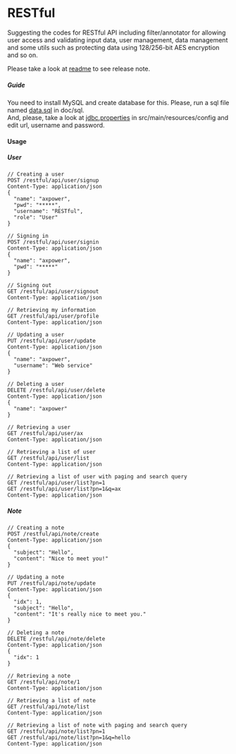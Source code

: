 RESTful
=======

Suggesting the codes for RESTful API including filter/annotator for allowing user access and validating input data, user management, data management and some utils such as protecting data using 128/256-bit AES encryption and so on.

Please take a look at [readme](https://github.com/Samsung/restful/blob/master/doc/readme) to see release note.

##### Guide #####
You need to install MySQL and create database for this. Please, run a sql file named [data.sql](https://github.com/Samsung/restful/blob/master/doc/sql/data.sql) in doc/sql.<br>
And, please, take a look at [jdbc.properties](https://github.com/Samsung/restful/blob/master/src/main/resources/config/jdbc.properties) in src/main/resources/config and edit url, username and password.

#### Usage ####

##### User #####
```
// Creating a user
POST /restful/api/user/signup
Content-Type: application/json
{
  "name": "axpower",
  "pwd": "*****",
  "username": "RESTful",
  "role": "User"
}

// Signing in
POST /restful/api/user/signin
Content-Type: application/json
{
  "name": "axpower",
  "pwd": "*****"
}

// Signing out
GET /restful/api/user/signout
Content-Type: application/json

// Retrieving my information 
GET /restful/api/user/profile
Content-Type: application/json

// Updating a user
PUT /restful/api/user/update
Content-Type: application/json
{
  "name": "axpower",
  "username": "Web service"
}

// Deleting a user
DELETE /restful/api/user/delete
Content-Type: application/json
{
  "name": "axpower"
}

// Retrieving a user
GET /restful/api/user/ax
Content-Type: application/json

// Retrieving a list of user
GET /restful/api/user/list 
Content-Type: application/json

// Retrieving a list of user with paging and search query
GET /restful/api/user/list?pn=1
GET /restful/api/user/list?pn=1&q=ax
Content-Type: application/json
```

##### Note #####
```
// Creating a note
POST /restful/api/note/create
Content-Type: application/json
{
  "subject": "Hello",
  "content": "Nice to meet you!"
}

// Updating a note
PUT /restful/api/note/update
Content-Type: application/json
{
  "idx": 1,
  "subject": "Hello",
  "content": "It's really nice to meet you."
}

// Deleting a note
DELETE /restful/api/note/delete
Content-Type: application/json
{
  "idx": 1
}

// Retrieving a note
GET /restful/api/note/1
Content-Type: application/json

// Retrieving a list of note
GET /restful/api/note/list 
Content-Type: application/json

// Retrieving a list of note with paging and search query
GET /restful/api/note/list?pn=1
GET /restful/api/note/list?pn=1&q=hello
Content-Type: application/json
```